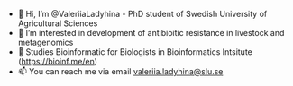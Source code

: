 - 👋 Hi, I’m @ValeriiaLadyhina - PhD student of Swedish University of Agricultural Sciences
- 👀 I’m interested in development of antibioitic resistance in livestock and metagenomics
- 🌱 Studies Bioinformatic for Biologists in Bioinformatics Intsitute (https://bioinf.me/en)
- 📫 You can reach me via email valeriia.ladyhina@slu.se


